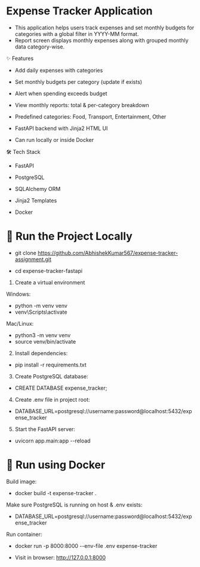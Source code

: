 # Expense Tracker Application

- This application helps users track expenses and set monthly budgets for categories with a global filter in YYYY-MM format.
- Report screen displays monthly expenses along with grouped monthly data category-wise.

✨ Features

- Add daily expenses with categories

- Set monthly budgets per category (update if exists)

- Alert when spending exceeds budget

- View monthly reports: total & per-category breakdown

- Predefined categories: Food, Transport, Entertainment, Other

- FastAPI backend with Jinja2 HTML UI

- Can run locally or inside Docker

🛠 Tech Stack

- FastAPI

- PostgreSQL

- SQLAlchemy ORM

- Jinja2 Templates

- Docker 


# 🚀 Run the Project Locally
- git clone https://github.com/AbhishekKumar567/expense-tracker-assignment.git

- cd expense-tracker-fastapi

1) Create a virtual environment

 Windows:

 - python -m venv venv
 - venv\Scripts\activate

 Mac/Linux:

 - python3 -m venv venv
 - source venv/bin/activate

2) Install dependencies:
- pip install -r requirements.txt

3) Create PostgreSQL database:
- CREATE DATABASE expense_tracker;

4) Create .env file in project root:
- DATABASE_URL=postgresql://username:password@localhost:5432/expense_tracker

5) Start the FastAPI server:
- uvicorn app.main:app --reload

# 🐳 Run using Docker
 Build image:

- docker build -t expense-tracker .

Make sure PostgreSQL is running on host & .env exists:

- DATABASE_URL=postgresql://username:password@localhost:5432/expense_tracker

Run container:

- docker run -p 8000:8000 --env-file .env expense-tracker

- Visit in browser:
http://127.0.0.1:8000
